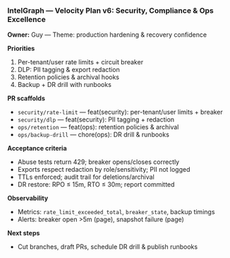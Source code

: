 ### IntelGraph — Velocity Plan v6: Security, Compliance & Ops Excellence

**Owner:** Guy — Theme: production hardening & recovery confidence

**Priorities**

1. Per-tenant/user rate limits + circuit breaker
2. DLP: PII tagging & export redaction
3. Retention policies & archival hooks
4. Backup + DR drill with runbooks

**PR scaffolds**

- `security/rate-limit` — feat(security): per-tenant/user limits + breaker
- `security/dlp` — feat(security): PII tagging + redaction
- `ops/retention` — feat(ops): retention policies & archival
- `ops/backup-drill` — chore(ops): DR drill & runbooks

**Acceptance criteria**

- Abuse tests return 429; breaker opens/closes correctly
- Exports respect redaction by role/sensitivity; PII not logged
- TTLs enforced; audit trail for deletions/archival
- DR restore: RPO ≤ 15m, RTO ≤ 30m; report committed

**Observability**

- Metrics: `rate_limit_exceeded_total`, `breaker_state`, backup timings
- Alerts: breaker open >5m (page), snapshot failure (page)

**Next steps**

- Cut branches, draft PRs, schedule DR drill & publish runbooks
